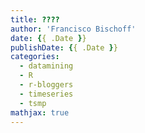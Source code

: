 ```yaml
---
title: ????
author: 'Francisco Bischoff'
date: {{ .Date }}
publishDate: {{ .Date }}
categories:
  - datamining
  - R
  - r-bloggers
  - timeseries
  - tsmp
mathjax: true
---
```

